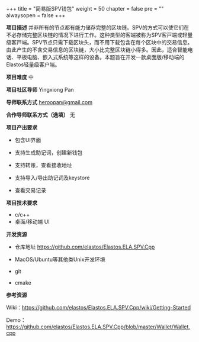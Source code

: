 +++
title = "简易版SPV钱包"
weight = 50
chapter = false
pre = ""
alwaysopen = false
+++

**项目描述**
并⾮所有的节点都有能⼒储存完整的区块链。SPV的⽅式可以使它们在不必存储完整区块链的情况下进⾏⼯作。这种类型的客端被称为SPV客⼾端或轻量级客⼾端。SPV节点只需下载区块头，⽽不⽤下载包含在每个区块中的交易信息。由此产⽣的不含交易信息的区块链，⼤⼩比完整区块链小得多。因此，适合智能电话、平板电脑、嵌⼊式系统等这样的设备。本题旨在开发一款桌面版/移动端的Elastos轻量级客户端。


**项目难度**
中

**项目社区导师**
Yingxiong Pan

**导师联系方式**
heroopan@gmail.com

**合作导师联系方式（选填）**
无

**项目产出要求**

* 包含UI界面

* 支持生成助记词，创建新钱包

* 支持转账，查看接收地址

* 支持导入/导出助记词及keystore

* 查看交易记录

**项目技术要求**
 * c/c++
 * 桌面/移动端 UI

**开发资源**

* 仓库地址 https://github.com/elastos/Elastos.ELA.SPV.Cpp

* MacOS/Ubuntu等其他类Unix开发环境

* git

* cmake

  

**参考资源**

Wiki：https://github.com/elastos/Elastos.ELA.SPV.Cpp/wiki/Getting-Started

Demo：https://github.com/elastos/Elastos.ELA.SPV.Cpp/blob/master/Wallet/Wallet.cpp



